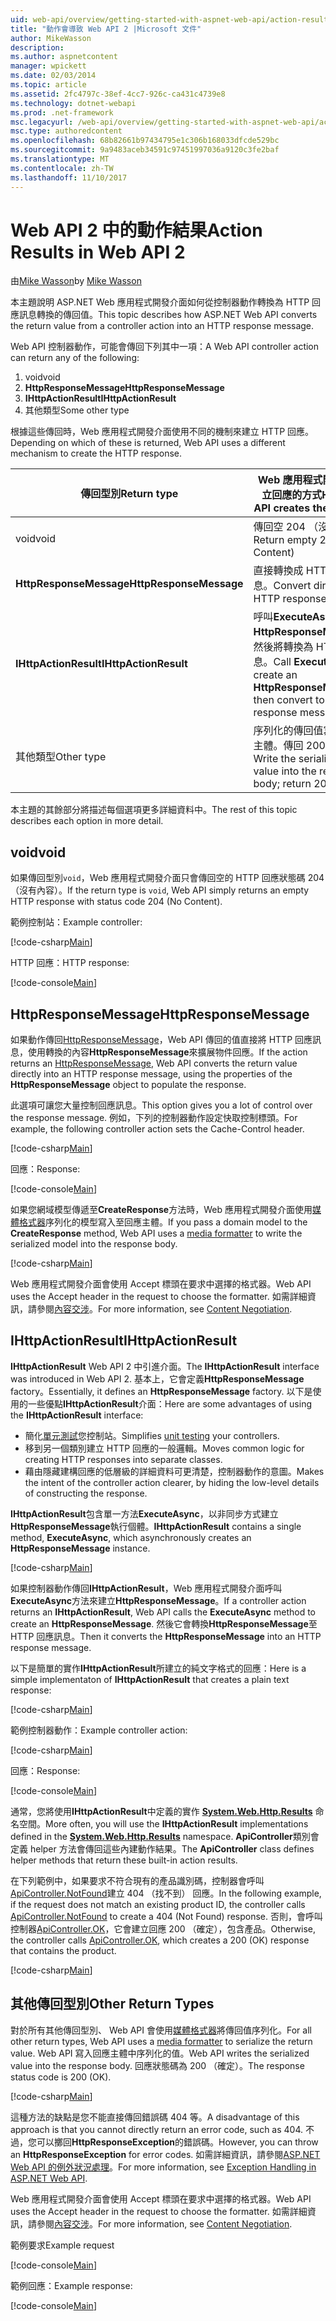 ```yaml
---
uid: web-api/overview/getting-started-with-aspnet-web-api/action-results
title: "動作會導致 Web API 2 |Microsoft 文件"
author: MikeWasson
description: 
ms.author: aspnetcontent
manager: wpickett
ms.date: 02/03/2014
ms.topic: article
ms.assetid: 2fc4797c-38ef-4cc7-926c-ca431c4739e8
ms.technology: dotnet-webapi
ms.prod: .net-framework
msc.legacyurl: /web-api/overview/getting-started-with-aspnet-web-api/action-results
msc.type: authoredcontent
ms.openlocfilehash: 68b82661b97434795e1c306b168033dfcde529bc
ms.sourcegitcommit: 9a9483aceb34591c97451997036a9120c3fe2baf
ms.translationtype: MT
ms.contentlocale: zh-TW
ms.lasthandoff: 11/10/2017
---
```

<a name="action-results-in-web-api-2"></a><span data-ttu-id="3f8a6-102">Web API 2 中的動作結果</span><span class="sxs-lookup"><span data-stu-id="3f8a6-102">Action Results in Web API 2</span></span>
====================
<span data-ttu-id="3f8a6-103">由[Mike Wasson](https://github.com/MikeWasson)</span><span class="sxs-lookup"><span data-stu-id="3f8a6-103">by [Mike Wasson](https://github.com/MikeWasson)</span></span>

<span data-ttu-id="3f8a6-104">本主題說明 ASP.NET Web 應用程式開發介面如何從控制器動作轉換為 HTTP 回應訊息轉換的傳回值。</span><span class="sxs-lookup"><span data-stu-id="3f8a6-104">This topic describes how ASP.NET Web API converts the return value from a controller action into an HTTP response message.</span></span>

<span data-ttu-id="3f8a6-105">Web API 控制器動作，可能會傳回下列其中一項：</span><span class="sxs-lookup"><span data-stu-id="3f8a6-105">A Web API controller action can return any of the following:</span></span>

1. <span data-ttu-id="3f8a6-106">void</span><span class="sxs-lookup"><span data-stu-id="3f8a6-106">void</span></span>
2. <span data-ttu-id="3f8a6-107">**HttpResponseMessage**</span><span class="sxs-lookup"><span data-stu-id="3f8a6-107">**HttpResponseMessage**</span></span>
3. <span data-ttu-id="3f8a6-108">**IHttpActionResult**</span><span class="sxs-lookup"><span data-stu-id="3f8a6-108">**IHttpActionResult**</span></span>
4. <span data-ttu-id="3f8a6-109">其他類型</span><span class="sxs-lookup"><span data-stu-id="3f8a6-109">Some other type</span></span>

<span data-ttu-id="3f8a6-110">根據這些傳回時，Web 應用程式開發介面使用不同的機制來建立 HTTP 回應。</span><span class="sxs-lookup"><span data-stu-id="3f8a6-110">Depending on which of these is returned, Web API uses a different mechanism to create the HTTP response.</span></span>

| <span data-ttu-id="3f8a6-111">傳回型別</span><span class="sxs-lookup"><span data-stu-id="3f8a6-111">Return type</span></span> | <span data-ttu-id="3f8a6-112">Web 應用程式開發介面建立回應的方式</span><span class="sxs-lookup"><span data-stu-id="3f8a6-112">How Web API creates the response</span></span> |
| --- | --- |
| <span data-ttu-id="3f8a6-113">void</span><span class="sxs-lookup"><span data-stu-id="3f8a6-113">void</span></span> | <span data-ttu-id="3f8a6-114">傳回空 204 （沒有內容）</span><span class="sxs-lookup"><span data-stu-id="3f8a6-114">Return empty 204 (No Content)</span></span> |
| <span data-ttu-id="3f8a6-115">**HttpResponseMessage**</span><span class="sxs-lookup"><span data-stu-id="3f8a6-115">**HttpResponseMessage**</span></span> | <span data-ttu-id="3f8a6-116">直接轉換成 HTTP 回應訊息。</span><span class="sxs-lookup"><span data-stu-id="3f8a6-116">Convert directly to an HTTP response message.</span></span> |
| <span data-ttu-id="3f8a6-117">**IHttpActionResult**</span><span class="sxs-lookup"><span data-stu-id="3f8a6-117">**IHttpActionResult**</span></span> | <span data-ttu-id="3f8a6-118">呼叫**ExecuteAsync**建立**HttpResponseMessage**，然後將轉換為 HTTP 回應訊息。</span><span class="sxs-lookup"><span data-stu-id="3f8a6-118">Call **ExecuteAsync** to create an **HttpResponseMessage**, then convert to an HTTP response message.</span></span> |
| <span data-ttu-id="3f8a6-119">其他類型</span><span class="sxs-lookup"><span data-stu-id="3f8a6-119">Other type</span></span> | <span data-ttu-id="3f8a6-120">序列化的傳回值寫入至回應主體。傳回 200 （確定）。</span><span class="sxs-lookup"><span data-stu-id="3f8a6-120">Write the serialized return value into the response body; return 200 (OK).</span></span> |

<span data-ttu-id="3f8a6-121">本主題的其餘部分將描述每個選項更多詳細資料中。</span><span class="sxs-lookup"><span data-stu-id="3f8a6-121">The rest of this topic describes each option in more detail.</span></span>

## <a name="void"></a><span data-ttu-id="3f8a6-122">void</span><span class="sxs-lookup"><span data-stu-id="3f8a6-122">void</span></span>

<span data-ttu-id="3f8a6-123">如果傳回型別`void`，Web 應用程式開發介面只會傳回空的 HTTP 回應狀態碼 204 （沒有內容）。</span><span class="sxs-lookup"><span data-stu-id="3f8a6-123">If the return type is `void`, Web API simply returns an empty HTTP response with status code 204 (No Content).</span></span>

<span data-ttu-id="3f8a6-124">範例控制站：</span><span class="sxs-lookup"><span data-stu-id="3f8a6-124">Example controller:</span></span>

[!code-csharp[Main](action-results/samples/sample1.cs)]

<span data-ttu-id="3f8a6-125">HTTP 回應：</span><span class="sxs-lookup"><span data-stu-id="3f8a6-125">HTTP response:</span></span>

[!code-console[Main](action-results/samples/sample2.cmd)]

## <a name="httpresponsemessage"></a><span data-ttu-id="3f8a6-126">HttpResponseMessage</span><span class="sxs-lookup"><span data-stu-id="3f8a6-126">HttpResponseMessage</span></span>

<span data-ttu-id="3f8a6-127">如果動作傳回[HttpResponseMessage](https://msdn.microsoft.com/en-us/library/system.net.http.httpresponsemessage.aspx)，Web API 傳回的值直接將 HTTP 回應訊息，使用轉換的內容**HttpResponseMessage**來擴展物件回應。</span><span class="sxs-lookup"><span data-stu-id="3f8a6-127">If the action returns an [HttpResponseMessage](https://msdn.microsoft.com/en-us/library/system.net.http.httpresponsemessage.aspx), Web API converts the return value directly into an HTTP response message, using the properties of the **HttpResponseMessage** object to populate the response.</span></span>

<span data-ttu-id="3f8a6-128">此選項可讓您大量控制回應訊息。</span><span class="sxs-lookup"><span data-stu-id="3f8a6-128">This option gives you a lot of control over the response message.</span></span> <span data-ttu-id="3f8a6-129">例如，下列的控制器動作設定快取控制標頭。</span><span class="sxs-lookup"><span data-stu-id="3f8a6-129">For example, the following controller action sets the Cache-Control header.</span></span>

[!code-csharp[Main](action-results/samples/sample3.cs)]

<span data-ttu-id="3f8a6-130">回應：</span><span class="sxs-lookup"><span data-stu-id="3f8a6-130">Response:</span></span>

[!code-console[Main](action-results/samples/sample4.cmd?highlight=2)]

<span data-ttu-id="3f8a6-131">如果您網域模型傳遞至**CreateResponse**方法時，Web 應用程式開發介面使用[媒體格式器](../formats-and-model-binding/media-formatters.md)序列化的模型寫入至回應主體。</span><span class="sxs-lookup"><span data-stu-id="3f8a6-131">If you pass a domain model to the **CreateResponse** method, Web API uses a [media formatter](../formats-and-model-binding/media-formatters.md) to write the serialized model into the response body.</span></span>

[!code-csharp[Main](action-results/samples/sample5.cs)]

<span data-ttu-id="3f8a6-132">Web 應用程式開發介面會使用 Accept 標頭在要求中選擇的格式器。</span><span class="sxs-lookup"><span data-stu-id="3f8a6-132">Web API uses the Accept header in the request to choose the formatter.</span></span> <span data-ttu-id="3f8a6-133">如需詳細資訊，請參閱[內容交涉](../formats-and-model-binding/content-negotiation.md)。</span><span class="sxs-lookup"><span data-stu-id="3f8a6-133">For more information, see [Content Negotiation](../formats-and-model-binding/content-negotiation.md).</span></span>

## <a name="ihttpactionresult"></a><span data-ttu-id="3f8a6-134">IHttpActionResult</span><span class="sxs-lookup"><span data-stu-id="3f8a6-134">IHttpActionResult</span></span>

<span data-ttu-id="3f8a6-135">**IHttpActionResult** Web API 2 中引進介面。</span><span class="sxs-lookup"><span data-stu-id="3f8a6-135">The **IHttpActionResult** interface was introduced in Web API 2.</span></span> <span data-ttu-id="3f8a6-136">基本上，它會定義**HttpResponseMessage** factory。</span><span class="sxs-lookup"><span data-stu-id="3f8a6-136">Essentially, it defines an **HttpResponseMessage** factory.</span></span> <span data-ttu-id="3f8a6-137">以下是使用的一些優點**IHttpActionResult**介面：</span><span class="sxs-lookup"><span data-stu-id="3f8a6-137">Here are some advantages of using the **IHttpActionResult** interface:</span></span>

- <span data-ttu-id="3f8a6-138">簡化[單元測試](../testing-and-debugging/unit-testing-controllers-in-web-api.md)您控制站。</span><span class="sxs-lookup"><span data-stu-id="3f8a6-138">Simplifies [unit testing](../testing-and-debugging/unit-testing-controllers-in-web-api.md) your controllers.</span></span>
- <span data-ttu-id="3f8a6-139">移到另一個類別建立 HTTP 回應的一般邏輯。</span><span class="sxs-lookup"><span data-stu-id="3f8a6-139">Moves common logic for creating HTTP responses into separate classes.</span></span>
- <span data-ttu-id="3f8a6-140">藉由隱藏建構回應的低層級的詳細資料可更清楚，控制器動作的意圖。</span><span class="sxs-lookup"><span data-stu-id="3f8a6-140">Makes the intent of the controller action clearer, by hiding the low-level details of constructing the response.</span></span>

<span data-ttu-id="3f8a6-141">**IHttpActionResult**包含單一方法**ExecuteAsync**，以非同步方式建立**HttpResponseMessage**執行個體。</span><span class="sxs-lookup"><span data-stu-id="3f8a6-141">**IHttpActionResult** contains a single method, **ExecuteAsync**, which asynchronously creates an **HttpResponseMessage** instance.</span></span>

[!code-csharp[Main](action-results/samples/sample6.cs)]

<span data-ttu-id="3f8a6-142">如果控制器動作傳回**IHttpActionResult**，Web 應用程式開發介面呼叫**ExecuteAsync**方法來建立**HttpResponseMessage**。</span><span class="sxs-lookup"><span data-stu-id="3f8a6-142">If a controller action returns an **IHttpActionResult**, Web API calls the **ExecuteAsync** method to create an **HttpResponseMessage**.</span></span> <span data-ttu-id="3f8a6-143">然後它會轉換**HttpResponseMessage**至 HTTP 回應訊息。</span><span class="sxs-lookup"><span data-stu-id="3f8a6-143">Then it converts the **HttpResponseMessage** into an HTTP response message.</span></span>

<span data-ttu-id="3f8a6-144">以下是簡單的實作**IHttpActionResult**所建立的純文字格式的回應：</span><span class="sxs-lookup"><span data-stu-id="3f8a6-144">Here is a simple implementaton of **IHttpActionResult** that creates a plain text response:</span></span>

[!code-csharp[Main](action-results/samples/sample7.cs)]

<span data-ttu-id="3f8a6-145">範例控制器動作：</span><span class="sxs-lookup"><span data-stu-id="3f8a6-145">Example controller action:</span></span>

[!code-csharp[Main](action-results/samples/sample8.cs)]

<span data-ttu-id="3f8a6-146">回應：</span><span class="sxs-lookup"><span data-stu-id="3f8a6-146">Response:</span></span>

[!code-console[Main](action-results/samples/sample9.cmd)]

<span data-ttu-id="3f8a6-147">通常，您將使用**IHttpActionResult**中定義的實作 **[System.Web.Http.Results](https://msdn.microsoft.com/en-us/library/system.web.http.results.aspx)** 命名空間。</span><span class="sxs-lookup"><span data-stu-id="3f8a6-147">More often, you will use the **IHttpActionResult** implementations defined in the **[System.Web.Http.Results](https://msdn.microsoft.com/en-us/library/system.web.http.results.aspx)** namespace.</span></span> <span data-ttu-id="3f8a6-148">**ApiController**類別會定義 helper 方法會傳回這些內建動作結果。</span><span class="sxs-lookup"><span data-stu-id="3f8a6-148">The **ApiController** class defines helper methods that return these built-in action results.</span></span>

<span data-ttu-id="3f8a6-149">在下列範例中，如果要求不符合現有的產品識別碼，控制器會呼叫[ApiController.NotFound](https://msdn.microsoft.com/en-us/library/system.web.http.apicontroller.notfound.aspx)建立 404 （找不到） 回應。</span><span class="sxs-lookup"><span data-stu-id="3f8a6-149">In the following example, if the request does not match an existing product ID, the controller calls [ApiController.NotFound](https://msdn.microsoft.com/en-us/library/system.web.http.apicontroller.notfound.aspx) to create a 404 (Not Found) response.</span></span> <span data-ttu-id="3f8a6-150">否則，會呼叫控制器[ApiController.OK](https://msdn.microsoft.com/en-us/library/dn314591.aspx)，它會建立回應 200 （確定），包含產品。</span><span class="sxs-lookup"><span data-stu-id="3f8a6-150">Otherwise, the controller calls [ApiController.OK](https://msdn.microsoft.com/en-us/library/dn314591.aspx), which creates a 200 (OK) response that contains the product.</span></span>

[!code-csharp[Main](action-results/samples/sample10.cs)]

## <a name="other-return-types"></a><span data-ttu-id="3f8a6-151">其他傳回型別</span><span class="sxs-lookup"><span data-stu-id="3f8a6-151">Other Return Types</span></span>

<span data-ttu-id="3f8a6-152">對於所有其他傳回型別、 Web API 會使用[媒體格式器](../formats-and-model-binding/media-formatters.md)將傳回值序列化。</span><span class="sxs-lookup"><span data-stu-id="3f8a6-152">For all other return types, Web API uses a [media formatter](../formats-and-model-binding/media-formatters.md) to serialize the return value.</span></span> <span data-ttu-id="3f8a6-153">Web API 寫入回應主體中序列化的值。</span><span class="sxs-lookup"><span data-stu-id="3f8a6-153">Web API writes the serialized value into the response body.</span></span> <span data-ttu-id="3f8a6-154">回應狀態碼為 200 （確定）。</span><span class="sxs-lookup"><span data-stu-id="3f8a6-154">The response status code is 200 (OK).</span></span>

[!code-csharp[Main](action-results/samples/sample11.cs)]

<span data-ttu-id="3f8a6-155">這種方法的缺點是您不能直接傳回錯誤碼 404 等。</span><span class="sxs-lookup"><span data-stu-id="3f8a6-155">A disadvantage of this approach is that you cannot directly return an error code, such as 404.</span></span> <span data-ttu-id="3f8a6-156">不過，您可以擲回**HttpResponseException**的錯誤碼。</span><span class="sxs-lookup"><span data-stu-id="3f8a6-156">However, you can throw an **HttpResponseException** for error codes.</span></span> <span data-ttu-id="3f8a6-157">如需詳細資訊，請參閱[ASP.NET Web API 的例外狀況處理](../error-handling/exception-handling.md)。</span><span class="sxs-lookup"><span data-stu-id="3f8a6-157">For more information, see [Exception Handling in ASP.NET Web API](../error-handling/exception-handling.md).</span></span>

<span data-ttu-id="3f8a6-158">Web 應用程式開發介面會使用 Accept 標頭在要求中選擇的格式器。</span><span class="sxs-lookup"><span data-stu-id="3f8a6-158">Web API uses the Accept header in the request to choose the formatter.</span></span> <span data-ttu-id="3f8a6-159">如需詳細資訊，請參閱[內容交涉](../formats-and-model-binding/content-negotiation.md)。</span><span class="sxs-lookup"><span data-stu-id="3f8a6-159">For more information, see [Content Negotiation](../formats-and-model-binding/content-negotiation.md).</span></span>

<span data-ttu-id="3f8a6-160">範例要求</span><span class="sxs-lookup"><span data-stu-id="3f8a6-160">Example request</span></span>

[!code-console[Main](action-results/samples/sample12.cmd)]

<span data-ttu-id="3f8a6-161">範例回應：</span><span class="sxs-lookup"><span data-stu-id="3f8a6-161">Example response:</span></span>

[!code-console[Main](action-results/samples/sample13.cmd)]
